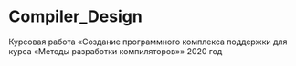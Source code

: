 # Compiler_Design
Курсовая работа «Создание программного комплекса поддержки для  курса «Методы разработки компиляторов»»
2020 год

